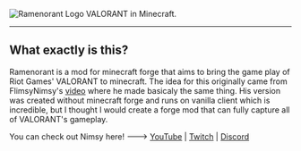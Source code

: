 ![Ramenorant Logo](https://github.com/Ramen5914/Ramenorant/assets/49323171/651610c1-718d-4cfe-a6ca-9f6965b71633)
VALORANT in Minecraft.
___
## What exactly is this?
Ramenorant is a mod for minecraft forge that aims to bring the game play of Riot Games' VALORANT to minecraft.
The idea for this originally came from FlimsyNimsy's [video](https://www.youtube.com/watch?v=hfWTzlaRnp4) where he made basicaly the same thing.
His version was created without minecraft forge and runs on vanilla client which is incredible, but I thought I would create a forge mod that can fully capture all of VALORANT's gameplay.

You can check out Nimsy here! ---> [YouTube](https://www.youtube.com/@Nimsy) | [Twitch](https://www.twitch.tv/flimsynimsy) | [Discord](https://discord.com/invite/n3Z9KGP)